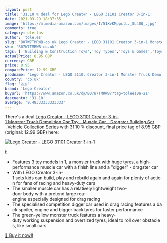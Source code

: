```yaml
---
layout: post
title: '31.10 % deal for Lego Creator - LEGO 31101 Creator 3-in-1'
date: 2021-03-29 18:37:35
image: 'https://m.media-amazon.com/images/I/51XvKMppctL._SL400_.jpg'
comments: true
category: ofertas
author: 'tole.es'
slug: 'B07W7TMRWB-co.uk Lego Creator - LEGO 31101 Creator 3-in-1 Monster Truck...'
sku: 'B07W7TMRWB-co.uk'
tags: [ 'Building & Construction Toys','Toy Types','Toys & Games','Toys Store','lego','lego creator', ]
actualPrice: 8.95 GBP
currency: GBP
price: 8.95
comparePrice: 12.99 GBP
prodname: 'Lego Creator - LEGO 31101 Creator 3-in-1 Monster Truck Demolition Car Toy - Muscle Car - Dragster Building Set   Vehicle Collection Series'
country: 'co.uk'
flag: '🇬🇧'
brand: 'Lego Creator'
buyurl: 'https://www.amazon.co.uk/dp/B07W7TMRWB/?tag=tolees0a-21'
descuento: '31.10'
average: '9.48333333333333'
---
```


There's a deal [Lego Creator - LEGO 31101 Creator 3-in-1 Monster Truck Demolition Car Toy - Muscle Car - Dragster Building Set   Vehicle Collection Series](https://www.amazon.co.uk/dp/B07W7TMRWB/?tag=tolees0a-21)  with  31.10 % discount, final price tag of  8.95 GBP (original: 12.99 GBP) here:

[![Lego Creator - LEGO 31101 Creator 3-in-1](https://m.media-amazon.com/images/I/51XvKMppctL._SL400_.jpg)](https://www.amazon.co.uk/dp/B07W7TMRWB/?tag=tolees0a-21)

ℹ️:

- Features 3 toy models in 1, a monster truck with huge tyres, a high-performance muscle car with a finish line and a "digger" - dragster car
- With LEGO Creator 3-in-1 sets kids can build, play and rebuild again and again for plenty of action for fans of racing and heavy-duty cars
- The smaller muscle car has a relatively lightweight two-door body with a pretend large rear-engine especially designed for drag racing
- The specialised competition digger car used in drag racing features a back spoiler, engine and bigger back tyres for faster performance
- The green-yellow monster truck features a heavy-duty working suspension and oversized tyres, ideal to roll over obstacles, like small cars

[🛒 Buy it now!!](https://www.amazon.co.uk/dp/B07W7TMRWB/?tag=tolees0a-21)
